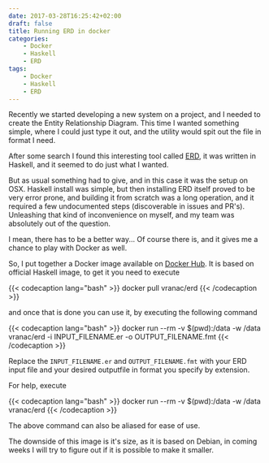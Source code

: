 ```yaml
---
date: 2017-03-28T16:25:42+02:00
draft: false
title: Running ERD in docker
categories:
    - Docker
    - Haskell
    - ERD
tags:
    - Docker
    - Haskell
    - ERD
---
```


Recently we started developing a new system on a project, and I needed to create
the Entity Relationship Diagram. This time I wanted something simple, where
I could just type it out, and the utility would spit out the file in format I need.

After some search I found this interesting tool called [ERD][erd], it was written
in Haskell, and it seemed to do just what I wanted.

<!--more-->

But as usual something had to give, and in this case it was the setup on OSX.
Haskell install was simple, but then installing ERD itself proved to be very
error prone, and building it from scratch was a long operation, and it required
a few undocumented steps (discoverable in issues and PR's). Unleashing that kind
of inconvenience on myself, and my team was absolutely out of the question.

I mean, there has to be a better way...
Of course there is, and it gives me a chance to play with Docker as well.

So, I put together a Docker image available on [Docker Hub][erdhub].
It is based on official Haskell image, to get it you need to execute

{{< codecaption lang="bash" >}}
docker pull vranac/erd
{{< /codecaption >}}

and once that is done you can use it, by executing the following command

{{< codecaption lang="bash" >}}
docker run --rm -v $(pwd):/data -w /data vranac/erd -i INPUT_FILENAME.er -o OUTPUT_FILENAME.fmt
{{< /codecaption >}}

Replace the `INPUT_FILENAME.er` and `OUTPUT_FILENAME.fmt` with your ERD input file
and your desired outputfile in format you specify by extension.

For help, execute

{{< codecaption lang="bash" >}}
docker run --rm -v $(pwd):/data -w /data vranac/erd
{{< /codecaption >}}

The above command can also be aliased for ease of use.

The downside of this image is it's size, as it is based on Debian, in coming weeks
I will try to figure out if it is possible to make it smaller.

[erd]: https://github.com/BurntSushi/erd
[erdhub]: https://hub.docker.com/r/vranac/erd/
